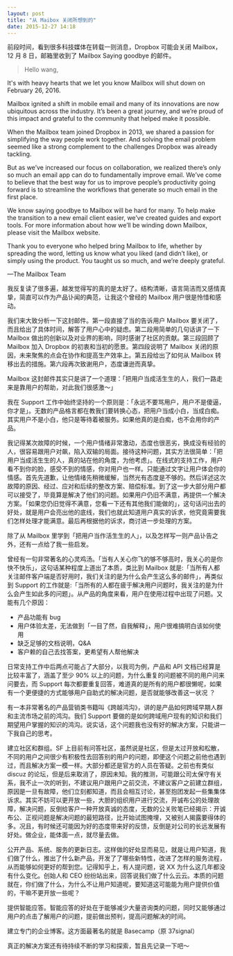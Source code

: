 ```yaml
---
layout: post
title: "从 Maibox 关闭所想到的"
date: 2015-12-27 14:18
---
```


前段时间，看到很多科技媒体在转载一则消息，Dropbox 可能会关闭 Mailbox，12 月 8 日，邮箱里收到了 Mailbox Saying goodbye 的邮件。


> Hello wang,

It's with heavy hearts that we let you know Mailbox will shut down on February 26, 2016.

Mailbox ignited a shift in mobile email and many of its innovations are now ubiquitous across the industry. It’s been a great journey, and we’re proud of this impact and grateful to the community that helped make it possible. 

When the Mailbox team joined Dropbox in 2013, we shared a passion for simplifying the way people work together. And solving the email problem seemed like a strong complement to the challenges Dropbox was already tackling.

But as we’ve increased our focus on collaboration, we realized there’s only so much an email app can do to fundamentally improve email. We’ve come to believe that the best way for us to improve people’s productivity going forward is to streamline the workflows that generate so much email in the first place.

We know saying goodbye to Mailbox will be hard for many. To help make the transition to a new email client easier, we’ve created guides and export tools. For more information about how we’ll be winding down Mailbox, please visit the Mailbox website.

Thank you to everyone who helped bring Mailbox to life, whether by spreading the word, letting us know what you liked (and didn’t like), or simply using the product. You taught us so much, and we’re deeply grateful.

—The Mailbox Team

我反复读了很多遍，越发觉得写的真的是太好了。结构清晰，语言简洁而又感情真挚，简直可以作为产品讣闻的典范，让我这个曾经的 Mailbox 用户很是怜惜和感动。

我们来大致分析一下这封邮件。第一段直接了当的告诉用户 Mailbox 要关闭了，而且给出了具体时间，解答了用户心中的疑虑。第二段用简单的几句话讲了一下 Mailbox 做出的创新以及对业界的影响，同时感谢了社区的贡献。第三段回顾了 Mailbox 加入 Dropbox 的初衷和当初的愿景。第四段说明了 Mailbox 关闭的原因，未来聚焦的点会在协作和提高生产效率上。第五段给出了如何从 Mailbox 转移出去的措施。第六段再次致谢用户，态度谦逊而真挚。

Mailbox 这封邮件其实只是讲了一个道理：「把用户当成活生生的人，我们一路走来是靠用户的帮助，对此我们很感激～」

我在 Support 工作中始终坚持的一个原则是：「永远不要骂用户，用户不是傻逼，你才是」。无数的产品格言都在教我们要转换心态，把用户当成小白，当成白痴。其实用户不是小白，他只是等待着被服务。如果他真的是白痴，也不会用你的产品。

我记得某次故障的时候，一个用户情绪非常激动，态度也很恶劣，换成没有经验的人，很容易跟用户对飙，陷入双输的局面。接待这种问题，其实方法很简单：「把用户当成活生生的人，真的站在他的角度，为他考虑」。在线式的支持工作，用户看不到你的脸，感受不到的情感，你对用户也一样。只能通过文字让用户体会你的情感。首先先道歉，让他情绪先稍微缓解，当然光有态度是不够的。然后详述这次故障的原因、经过、应对和后续的整改方案、赔偿标准。到了这一步大部分用户都可以接受了，毕竟算是解决了他们的问题。如果用户仍旧不满意，再提供一个解决方案。「如果您仍旧觉得不满意，您看一下还有其他我们能做的」，这句话问出去的好处，就是用户会亮出他的底线，我们也就此知道用户真实的诉求，他究竟需要我们怎样处理才能满意。最后再根据他的诉求，商讨进一步处理的方案。

除了从 Mailbox 里学到「把用户当作活生生的人」，以及怎样写一则产品讣告之外，还有一点给了我一些启发。

曾经有一句非常著名的心灵鸡汤。「当有人关心你飞的够不够高时，我关心的是你快不快乐」，这句话某种程度上道出了本质，类比到 Mailbox 就是:「当所有人都关注邮件客户端是否好用时，我们关注的是为什么会产生这么多的邮件」，再类似到 Support 的工作就是:「当所有的人都在疲于解决用户问题时，我关注的是为什么会产生如此多的问题」。从产品的角度来看，用户在使用过程中出现了问题。又能有几个原因：

- 产品功能有 bug
- 用户体验太差，无法做到「一目了然，自我解释」，用户很难搞明白该如何使用
- 缺乏足够的文档说明，Q&A
- 客户赖的自己去找答案，更希望有人帮他解决

日常支持工作中后两点可能占了大部分，以我司为例，产品和 API 文档已经算是比较丰富了，涵盖了至少 90% 以上的问题，为什么重复的问题被不同的用户问来问要去，而 Support 每次都要重复回答，难道真的是所有的用户都很懒呢，如果有一个更便捷的方式能够用户自助式的解决问题，是否就能够改善这一状况 ？

有一本非常著名的产品营销类书籍叫《跨越鸿沟》，讲的是产品如何跨域早期人群和主流市场之前的鸿沟。我们 Support 要做的是如何跨域用户现有的知识和我们期望用户掌握的知识的鸿沟。说实话，这个问题我也没有好的解决方案，只能讲一下我自己的思考。

建立社区和群组。SF 上目前有问答社区，虽然说是社区，但是太过开放和松散，不同的用户之间很少有积极性去回答别的用户的问题，即便这个问题之前他也遇到过，而且解决方案一模一样。大部分都还是官方的人员在答疑。之前也有类似 discuz 的论坛，但是后来取消了，原因未知。我的推测，可能跟公司太保守有关系，我不止一次的听到，不建议用户跟用户之前交流，不建议客户之前建立群组，原因是一旦有故障，他们立刻都知道，而且会相互讨论，甚至抱团发起一些集集体诉求。其实不妨可以更开放一些，大胆的组织用户进行交流，开诚布公的处理故障，解决问题，反倒给客户一种开放真诚的态度，无数的公关败笔已经揭示：开诚布公、正视问题是解决问题的最短路径，比开始试图掩埋，又被别人揭露要得体的多。况且，有时候还可能因为好的态度带来好的反馈，反倒是对公司的长远发展有好处。做企业，能体面一点，就尽量去做。

公开产品、系统、服务的更新日志。这样做的好处显而易见，就是让用户知道，我们做了什么，推出了什么新产品，开发了了哪些新特性，改进了怎样的服务流程，从而能够如何更好的帮到您。记得知乎上，有人提问题，说 XX 为什么这几年都没有什么变化。创始人和 CEO 纷纷站出来，回答说我们做了什么云云。本质的问题就在，你们做了什么，为什么不让用户知道呢，要知道这可能能为用户提供价值的，干嘛不更开放一些呢？

提供智能应答。智能应答的好处在于能够减少大量咨询类的问题，同时又能够通过用户的点击了解用户的问题，提前做出预判，提高问题解决的时间。

建立专门的企业博客。这方面最著名的就是 Basecamp（原 37signal）

真正的解决方案还有待持续不断的学习和探索，暂且先记录一下吧～
